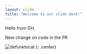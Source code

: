 ```yaml
---
layout: slide
title: "Welcome to our slide deck!"
---
```


Hello from GH.

New change on code in the PR

![defunktocat](https://octodex.github.com/images/defunktocat.png)
{: .center}
